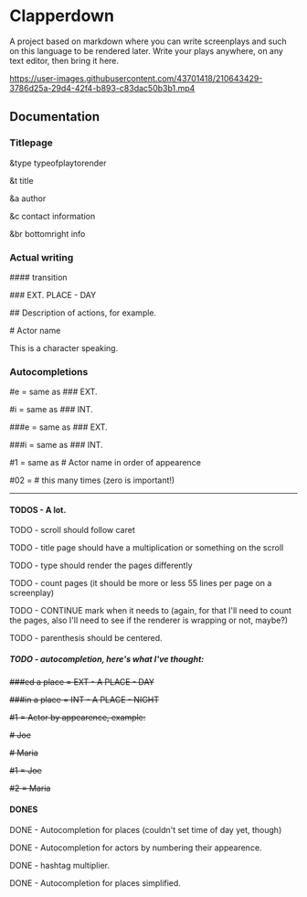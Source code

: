 # Clapperdown 
A project based on markdown where you can write screenplays and such on this language to be rendered later.
Write your plays anywhere, on any text editor, then bring it here.



https://user-images.githubusercontent.com/43701418/210643429-3786d25a-29d4-42f4-b893-c83dac50b3b1.mp4



## Documentation

### Titlepage
&type typeofplaytorender

&t title

&a author

&c contact information

\&br bottomright info

### Actual writing

\#### transition

\### EXT. PLACE - DAY

\## Description of actions, for example.

\# Actor name

This is a character speaking.

### Autocompletions

\#e = same as ### EXT.

\#i = same as ### INT.

\###e = same as ### EXT.

\###i = same as ### INT.

\#1 = same as # Actor name in order of appearence

\#02 = # this many times (zero is important!)

---

#### TODOS - A lot.

TODO - scroll should follow caret

TODO - title page should have a multiplication or something on the scroll

TODO - type should render the pages differently

TODO - count pages (it should be more or less 55 lines per page on a screenplay)

TODO - CONTINUE mark when it needs to (again, for that I'll need to count the pages, also I'll need to see if the renderer is wrapping or not, maybe?)

TODO - parenthesis should be centered.

##### TODO - autocompletion, here's what I've thought:

<s>\###ed a place = EXT - A PLACE - DAY</s>

<s>\###in a place = INT - A PLACE - NIGHT</s>

<s>\#1 = Actor by appearence, example:</s>

<s>\# Joe</s>

<s>\# Maria</s>

<s>\#1 = Joe</s>

<s>\#2 = Maria</s>

#### DONES

DONE - Autocompletion for places (couldn't set time of day yet, though)

DONE - Autocompletion for actors by numbering their appearence.

DONE - hashtag multiplier.

DONE - Autocompletion for places simplified.
